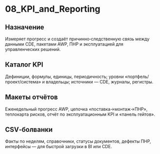 # 08_KPI_and_Reporting

## Назначение
Измеряет прогресс и создаёт причинно‑следственную связь между данными CDE, пакетами AWP, ПНР и эксплуатацией для управленческих решений.

## Каталог KPI
Дефиниции, формулы, единицы, периодичность; уровни «портфель/проект/система» и владельцы; источники — CDE, журналы, регистры.

## Макеты отчётов
Еженедельный прогресс AWP, цепочка «поставка→монтаж→ПНР», теплокарта рисков, отчёт по эксплуатационным KPI и «панель гейтов».

## CSV‑болванки
Факты по неделям, справочники, статусы документов, дефекты ПНР, интерфейсы — для быстрой загрузки в BI или CDE.
